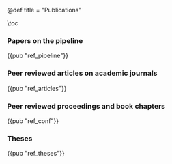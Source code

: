 @def title = "Publications"

\toc

### Papers on the pipeline
{{pub "ref_pipeline"}}
### Peer reviewed articles on academic journals
{{pub "ref_articles"}}

### Peer reviewed proceedings and book chapters
{{pub "ref_conf"}}

### Theses
{{pub "ref_theses"}}

